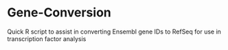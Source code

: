 # Gene-Conversion
Quick R script to assist in converting Ensembl gene IDs to RefSeq for use in transcription factor analysis
